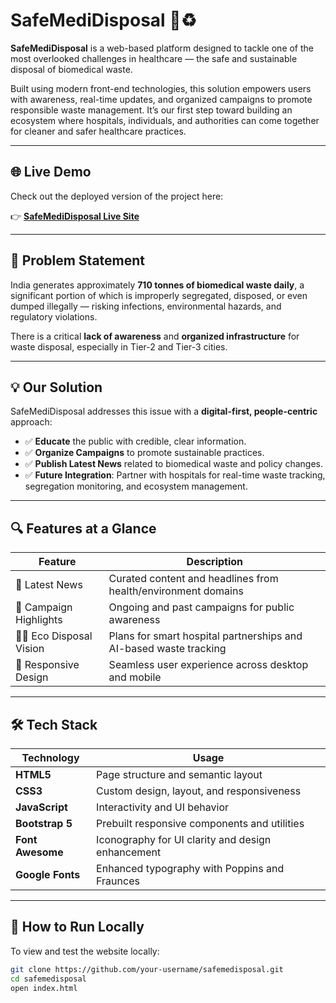 # SafeMediDisposal 🏥♻️

**SafeMediDisposal** is a web-based platform designed to tackle one of the most overlooked challenges in healthcare — the safe and sustainable disposal of biomedical waste.

Built using modern front-end technologies, this solution empowers users with awareness, real-time updates, and organized campaigns to promote responsible waste management. It’s our first step toward building an ecosystem where hospitals, individuals, and authorities can come together for cleaner and safer healthcare practices.


---

## 🌐 Live Demo

Check out the deployed version of the project here:

👉 **[SafeMediDisposal Live Site](https://incomparable-puffpuff-4b8d73.netlify.app/)**  

---

## 🧠 Problem Statement

India generates approximately **710 tonnes of biomedical waste daily**, a significant portion of which is improperly segregated, disposed, or even dumped illegally — risking infections, environmental hazards, and regulatory violations.

There is a critical **lack of awareness** and **organized infrastructure** for waste disposal, especially in Tier-2 and Tier-3 cities.

---

## 💡 Our Solution

SafeMediDisposal addresses this issue with a **digital-first, people-centric** approach:

- ✅ **Educate** the public with credible, clear information.
- ✅ **Organize Campaigns** to promote sustainable practices.
- ✅ **Publish Latest News** related to biomedical waste and policy changes.
- ✅ **Future Integration**: Partner with hospitals for real-time waste tracking, segregation monitoring, and ecosystem management.

---

## 🔍 Features at a Glance

| Feature | Description |
|--------|-------------|
| 📰 Latest News | Curated content and headlines from health/environment domains |
| 📢 Campaign Highlights | Ongoing and past campaigns for public awareness |
| 🧑‍⚕️ Eco Disposal Vision | Plans for smart hospital partnerships and AI-based waste tracking |
| 📱 Responsive Design | Seamless user experience across desktop and mobile |

---

## 🛠️ Tech Stack

| Technology         | Usage                                                 |
|--------------------|-------------------------------------------------------|
| **HTML5**          | Page structure and semantic layout                    |
| **CSS3**           | Custom design, layout, and responsiveness             |
| **JavaScript**     | Interactivity and UI behavior                         |
| **Bootstrap 5**    | Prebuilt responsive components and utilities          |
| **Font Awesome**   | Iconography for UI clarity and design enhancement     |
| **Google Fonts**   | Enhanced typography with Poppins and Fraunces         |


---

## 🧪 How to Run Locally

To view and test the website locally:

```bash
git clone https://github.com/your-username/safemedisposal.git
cd safemedisposal
open index.html
